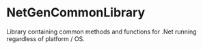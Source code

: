 # NetGenCommonLibrary
Library containing common methods and functions for .Net running regardless of platform / OS.
